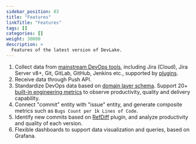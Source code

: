 ```yaml
---
sidebar_position: 03
title: "Features"
linkTitle: "Features"
tags: []
categories: []
weight: 30000
description: >
  Features of the latest version of DevLake.
---
```



1. Collect data from [mainstream DevOps tools](https://github.com/merico-dev/lake#project-roadmap), including Jira (Cloud), Jira Server v8+, Git, GitLab, GitHub, Jenkins etc., supported by [plugins](https://github.com/merico-dev/lake/blob/main/ARCHITECTURE.md).
2. Receive data through Push API.
3. Standardize DevOps data based on [domain layer schema](https://github.com/merico-dev/lake/wiki/DataModel.Domain-layer-schema). Support 20+ [built-in engineering metrics](https://github.com/merico-dev/lake/wiki/Metric-Cheatsheet) to observe productivity, quality and delivery capability.
4. Connect "commit" entity with "issue" entity, and generate composite metrics such as `Bugs Count per 1k Lines of Code`.
5. Identify new commits based on [RefDiff](https://github.com/merico-dev/lake/tree/main/plugins/refdiff#refdiff) plugin, and analyze productivity and quality of each version.
6. Flexible dashboards to support data visualization and queries, based on Grafana.

<br/><br/><br/>
